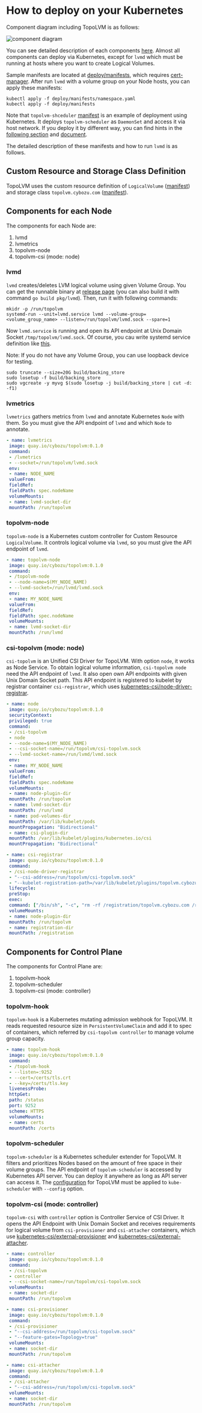 How to deploy on your Kubernetes
================================

Component diagram including TopoLVM is as follows:

![component diagram](http://www.plantuml.com/plantuml/svg/fLLFRne_5Bplfx389R_3AegFEVmK5NgeH2C4QgeguM3ifyN2Qw_yXxIg-EwrTzVsiWH8rHlxtdZyPkmnZyOIRLqjYeRG7Qa0JMRG2FMh1cadw7U1qCjKIQkL4A0NmbLShX4nQ39TVK6vWrQWzvp2gxobXfTMDKhiw_ycwEO72A7U0eynXZEWH9kE8G0RhVRSS2L1lyfG8DOIkWNjLowut1M7ef2A0NfI3ExRPUslC9hdZ4FFLbrlHg1MSWNzw7xJWEx6lizpX-BrYSDobcQ-pqDhgBYnciGXEwXV3LPp6f7fUqJPxnHKzSY-KeRI4EorU_pERK20xR7zbuVDURMrduI35ZL__ihonYpJ30t4oK1yOY2-QY3-DmFnXmt47pOG_uM1-Bg1-8A1yR8l197GAUaAg0cLFYkauSRR0dezu0yDGxV0d3XfC6B9XXX04x2K9TUdoratornLd1Bnh8IhuTQNHmR70tpAuOWawVYMO9JJD5ot7A0MSZZcmDSvSER0cUCGN8eq1bZxX0JWwMjYe6DOHKFGvvyM90iFm6qyoEJMGEqXRR1LQdTfYvubm8xlHwWS7MpEB2fVRZR2mPgfDrd-ZzeyeGTKBHVJ8vXhVFV8rMAOwCGpeiWnEWk9GK_zk5LQ-701buCMSNbi_9uwVA8ElwCE3zLbdamnKdSM4bDuJjqLO9Q7expn_n8gaS-7fvbg81RklXDBjwF3SKq4jTsxRmtpq976Cw0YtShU9mD5p7ii3QwUnwUPKTaRd_33PdPiB2bwyWYIkLhy0G00)

You can see detailed description of each components [here](../docs/).  Almost all components can deploy via Kubernetes, except for `lvmd` which must be running at hosts where you want to create Logical Volumes.

Sample manifests are located at [deploy/manifests](./manifests/), which requires [cert-manager](https://github.com/jetstack/cert-manager).  After run `lvmd` with a volume group on your Node hosts, you can apply these manifests:
```console
kubectl apply -f deploy/manifests/namespace.yaml
kubectl apply -f deploy/manifests
```
Note that `topolvm-shceduler` [manifest](./manifests/scheduler.yaml) is an example of deployment using Kubernetes.  It deploys `topolvm-scheduler` as `DaemonSet` and access it via host network.  If you deploy it by different way, you can find hints in the [following section](#topolvm-scheduler) and [document](../docs/topolvm-scheduler.md).

The detailed description of these manifests and how to run `lvmd` is as follows.


Custom Resource and Storage Class Definition
--------------------------------------------

TopoLVM uses the custom resource definition of `LogicalVolume` ([manifest](./manifests/crd.yaml)) and storage class `topolvm.cybozu.com` ([manifest](./manifests/provisioner.yaml)).

Components for each Node
------------------------

The components for each Node are:
1. lvmd
2. lvmetrics
3. topolvm-node
4. topolvm-csi (mode: node)

### lvmd

`lvmd` creates/deletes LVM logical volume using given Volume Group. You can get the runnable binary at [release page](https://github.com/cybozu-go/topolvm/releases) (you can also build it with command `go build pkg/lvmd`).  Then, run it with following commands:
```console
mkidr -p /run/topolvm
systemd-run --unit=lvmd.service lvmd --volume-group=<volume_group_name> --listen=/run/topolvm/lvmd.sock --spare=1
```
Now `lvmd.service` is running and open its API endpoint at Unix Domain Socket `/tmp/topolvm/lvmd.sock`.  Of course, you cau write systemd service definition like [this](./systemd/lvmd.service).

Note: If you do not have any Volume Group, you can use loopback device for testing.
```console
sudo truncate --size=20G build/backing_store
sudo losetup -f build/backing_store
sudo vgcreate -y myvg $(sudo losetup -j build/backing_store | cut -d: -f1)
```

### lvmetrics

`lvmetrics` gathers metrics from `lvmd` and annotate Kubernetes `Node` with them. So you must give the API endpoint of `lvmd` and which `Node` to annotate.
```yaml
- name: lvmetrics
 image: quay.io/cybozu/topolvm:0.1.0
 command:
 - /lvmetrics
 - --socket=/run/topolvm/lvmd.sock
 env:
 - name: NODE_NAME
 valueFrom:
 fieldRef:
 fieldPath: spec.nodeName
 volumeMounts:
 - name: lvmd-socket-dir
 mountPath: /run/topolvm
```

### topolvm-node

`topolvm-node` is a Kubernetes custom controller for Custom Resource `LogicalVolume`.  It controls logical volume via `lvmd`, so you must give the API endpoint of `lvmd`.
```yaml
- name: topolvm-node
 image: quay.io/cybozu/topolvm:0.1.0
 command:
 - /topolvm-node
 - --node-name=$(MY_NODE_NAME)
 - --lvmd-socket=/run/lvmd/lvmd.sock
 env:
 - name: MY_NODE_NAME
 valueFrom:
 fieldRef:
 fieldPath: spec.nodeName
 volumeMounts:
 - name: lvmd-socket-dir
 mountPath: /run/lvmd
```

### csi-topolvm (mode: node)

`csi-topolvm` is an Unified CSI Driver for TopoLVM. With option `node`, it works as Node Service. To obtain logical volume information, `csi-topolvm node` need the API endpoint of `lvmd`. It also open own API endpoints with given Unix Domain Socket path. This API endpoint is registered to kubelet by registrar container `csi-registrar`, which uses [kubernetes-csi/node-driver-registrar](https://github.com/kubernetes-csi/node-driver-registrar).
```yaml
- name: node
 image: quay.io/cybozu/topolvm:0.1.0
 securityContext:
 privileged: true
 command:
 - /csi-topolvm
 - node
 - --node-name=$(MY_NODE_NAME)
 - --csi-socket-name=/run/topolvm/csi-topolvm.sock
 - --lvmd-socket-name=/run/lvmd/lvmd.sock
 env:
 - name: MY_NODE_NAME
 valueFrom:
 fieldRef:
 fieldPath: spec.nodeName
 volumeMounts:
 - name: node-plugin-dir
 mountPath: /run/topolvm
 - name: lvmd-socket-dir
 mountPath: /run/lvmd
 - name: pod-volumes-dir
 mountPath: /var/lib/kubelet/pods
 mountPropagation: "Bidirectional"
 - name: csi-plugin-dir
 mountPath: /var/lib/kubelet/plugins/kubernetes.io/csi
 mountPropagation: "Bidirectional"

- name: csi-registrar
 image: quay.io/cybozu/topolvm:0.1.0
 command:
 - /csi-node-driver-registrar
 - "--csi-address=/run/topolvm/csi-topolvm.sock"
 - "--kubelet-registration-path=/var/lib/kubelet/plugins/topolvm.cybozu.com/node/csi-topolvm.sock"
 lifecycle:
 preStop:
 exec:
 command: ["/bin/sh", "-c", "rm -rf /registration/topolvm.cybozu.com /registration/topolvm.cybozu.com-reg.sock"]
 volumeMounts:
 - name: node-plugin-dir
 mountPath: /run/topolvm
 - name: registration-dir
 mountPath: /registration
```


Components for Control Plane
----------------------------

The components for Control Plane are:
1. topolvm-hook
2. topolvm-scheduler
3. topolvm-csi (mode: controller)

### topolvm-hook

`topolvm-hook` is a Kubernetes mutating admission webhook for TopoLVM. It reads requested resource size in `PersistentVolumeClaim` and add it to spec of containers, which referred by `csi-topolvm controller` to manage volume group capacity.
```yaml
- name: topolvm-hook
 image: quay.io/cybozu/topolvm:0.1.0
 command:
 - /topolvm-hook
 - --listen=:9252
 - --cert=/certs/tls.crt
 - --key=/certs/tls.key
 livenessProbe:
 httpGet:
 path: /status
 port: 9252
 scheme: HTTPS
 volumeMounts:
 - name: certs
 mountPath: /certs
```

### topolvm-scheduler

`topolvm-scheduler` is a Kubernetes scheduler extender for TopoLVM. It filters and prioritizes Nodes based on the amount of free space in their volume groups.  The API endpoint of `topolvm-scheduler` is accessed by Kubernetes API server.  You can deploy it anywhere as long as API server can access it.  The [configuration](./scheduler/scheduler-config.yaml) for TopoLVM must be applied to `kube-scheduler` with `--config` option.

### topolvm-csi (mode: controller)

`topolvm-csi` with `controller` option is Controller Service of CSI Driver. It opens the API Endpoint with Unix Domain Socket and receives requirements for logical volume from `csi-provisioner` and `csi-attacher` containers, which use [kubernetes-csi/external-provisioner](https://github.com/kubernetes-csi/external-provisioner) and [kubernetes-csi/external-attacher](https://github.com/kubernetes-csi/external-attacher).
```yaml
- name: controller
 image: quay.io/cybozu/topolvm:0.1.0
 command:
 - /csi-topolvm
 - controller
 - --csi-socket-name=/run/topolvm/csi-topolvm.sock
 volumeMounts:
 - name: socket-dir
 mountPath: /run/topolvm

- name: csi-provisioner
 image: quay.io/cybozu/topolvm:0.1.0
 command:
 - /csi-provisioner
 - "--csi-address=/run/topolvm/csi-topolvm.sock"
 - "--feature-gates=Topology=true"
 volumeMounts:
 - name: socket-dir
 mountPath: /run/topolvm

- name: csi-attacher
 image: quay.io/cybozu/topolvm:0.1.0
 command:
 - /csi-attacher
 - "--csi-address=/run/topolvm/csi-topolvm.sock"
 volumeMounts:
 - name: socket-dir
 mountPath: /run/topolvm
```
